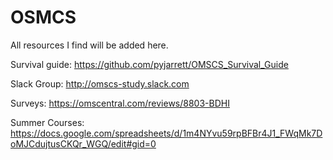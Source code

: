 # OSMCS
All resources I find will be added here.


Survival guide:
https://github.com/pyjarrett/OMSCS_Survival_Guide


Slack Group:
http://omscs-study.slack.com

Surveys:
https://omscentral.com/reviews/8803-BDHI

Summer Courses:
https://docs.google.com/spreadsheets/d/1m4NYvu59rpBFBr4J1_FWqMk7DoMJCdujtusCKQr_WGQ/edit#gid=0

